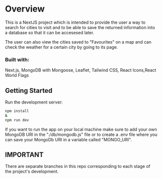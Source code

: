 # Overview

This is a NextJS project which is intended to provide the user a way to search for cities to visit and to be able to save the returned information into a database so that it can be accesesed later.

The user can also view the cities saved to "Favourites" on a map and can check the weather for a certain city by going to its page.

### Built with:

Next.js, MongoDB with Mongoose, Leaflet, Tailwind CSS, React Icons,React World Flags

## Getting Started

Run the development server:

```bash
npm install
&
npm run dev
```

If you want to run the app on your local machine make sure to add your own MongoDB URI in the "./db/mongodb.js" file or to create a .env file where you can save your MongoDb URI in a variable called "MONGO_URI".

## IMPORTANT

There are separate branches in this repo corresponding to each stage of the project's development.
